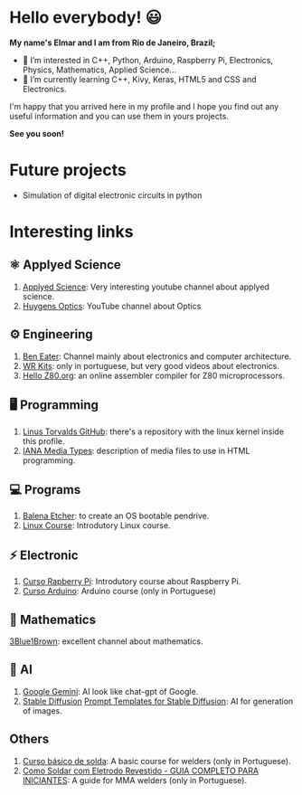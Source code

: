 # Hello everybody! 😃

**My name's Elmar and I am from Rio de Janeiro, Brazil;**
- 👀 I’m interested in C++, Python, Arduino, Raspberry Pi, Electronics, Physics, Mathematics, Applied Science...
- 🌱 I’m currently learning C++, Kivy, Keras, HTML5 and CSS and Electronics.

I'm happy that you arrived here in my profile and I hope you find out any useful information and you can use them in yours projects.

**See you soon!**

# Future projects

- Simulation of digital electronic circuits in python

# Interesting links

## ⚛ Applyed Science

1. [Applyed Science](https://www.youtube.com/@AppliedScience): Very interesting youtube channel about applyed science.
1. [Huygens Optics](https://www.youtube.com/@HuygensOptics): YouTube channel about Optics

## ⚙ Engineering

1. [Ben Eater](https://www.youtube.com/@BenEater): Channel mainly about electronics and computer architecture.
2. [WR Kits](https://www.youtube.com/@canalwrkits): only in portuguese, but very good videos about electronics.
3. [Hello Z80.org](https://clrhome.org/asm/): an online assembler compiler for Z80 microprocessors.

## 🖥️ Programming

1. [Linus Torvalds GitHub](https://github.com/torvalds): there's a repository with the linux kernel inside this profile.
2. [IANA Media Types](https://www.iana.org/assignments/media-types/media-types.xhtml): description of media files to use in HTML programming. 

## 💻 Programs

1. [Balena Etcher](https://etcher.balena.io/): to create an OS bootable pendrive.
2. [Linux Course](https://www.youtube.com/watch?v=6nN2EglOqCM&list=PLHz_AreHm4dlIXleu20uwPWFOSswqLYbV): Introdutory Linux course.

## ⚡ Electronic

1. [Curso Rapberry Pi](https://www.youtube.com/watch?v=X7WMSfEfZGg&list=PLHz_AreHm4dnGZ_nudmN4rvyLk2fHFRzy&index=2): Introdutory course about Raspberry Pi.
2. [Curso Arduino](https://www.youtube.com/playlist?list=PL05085BAC19CB5DF1): Arduino course (only in Portuguese)


## 🧮 Mathematics

[3Blue1Brown](https://www.youtube.com/@3blue1brown): excellent channel about mathematics.

## 🧠 AI

1. [Google Gemini](https://gemini.google.com): AI look like chat-gpt of Google.
2. [Stable Diffusion](https://stablediffusionweb.com/pt/app/image-to-image) [Prompt Templates for Stable Diffusion](https://github.com/Dalabad/stable-diffusion-prompt-templates): AI for generation of images.

## Others

1. [Curso básico de solda](https://www.youtube.com/watch?v=6r7SYxEjkfM&list=PLQuUqxBpzU8RrK2ELZF9jxR3ZUBDjkm0K): A basic course for welders (only in Portuguese).
2. [Como Soldar com Eletrodo Revestido - GUIA COMPLETO PARA INICIANTES](https://www.youtube.com/watch?v=rPAAnFtH1YE): A guide for MMA welders (only in Portuguese).

<!---
ElmarUhl/ElmarUhl is a ✨ special ✨ repository because its `README.md` (this file) appears on your GitHub profile.
You can click the Preview link to take a look at your changes.
--->

